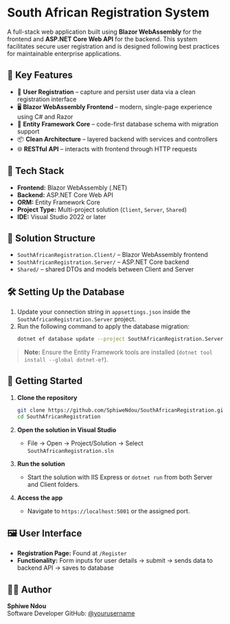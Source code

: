 # South African Registration System

A full-stack web application built using **Blazor WebAssembly** for the frontend and **ASP.NET Core Web API** for the backend. This system facilitates secure user registration and is designed following best practices for maintainable enterprise applications.

## 🧩 Key Features

- 📝 **User Registration** – capture and persist user data via a clean registration interface
- 🖥️ **Blazor WebAssembly Frontend** – modern, single-page experience using C# and Razor
- 🔐 **Entity Framework Core** – code-first database schema with migration support
- 📦 **Clean Architecture** – layered backend with services and controllers
- 🌐 **RESTful API** – interacts with frontend through HTTP requests

## 🧰 Tech Stack

- **Frontend:** Blazor WebAssembly (.NET)
- **Backend:** ASP.NET Core Web API
- **ORM:** Entity Framework Core
- **Project Type:** Multi-project solution (`Client`, `Server`, `Shared`)
- **IDE:** Visual Studio 2022 or later

## 📁 Solution Structure

- `SouthAfricanRegistration.Client/` – Blazor WebAssembly frontend
- `SouthAfricanRegistration.Server/` – ASP.NET Core backend
- `Shared/` – shared DTOs and models between Client and Server

## 🛠️ Setting Up the Database

1. Update your connection string in `appsettings.json` inside the `SouthAfricanRegistration.Server` project.
2. Run the following command to apply the database migration:
    ```bash
    dotnet ef database update --project SouthAfricanRegistration.Server
    ```

> **Note:** Ensure the Entity Framework tools are installed (`dotnet tool install --global dotnet-ef`).

## 🚀 Getting Started

1. **Clone the repository**
   ```bash
   git clone https://github.com/SphiweNdou/SouthAfricanRegistration.git
   cd SouthAfricanRegistration
   ```

2. **Open the solution in Visual Studio**
   - File → Open → Project/Solution → Select `SouthAfricanRegistration.sln`

3. **Run the solution**
   - Start the solution with IIS Express or `dotnet run` from both Server and Client folders.

4. **Access the app**
   - Navigate to `https://localhost:5001` or the assigned port.

## 🖼️ User Interface

- **Registration Page:** Found at `/Register`
- **Functionality:** Form inputs for user details → submit → sends data to backend API → saves to database

## 👨‍💻 Author

**Sphiwe Ndou**  
Software Developer 
GitHub: [@yourusername](https://github.com/SphiweNdou)  

